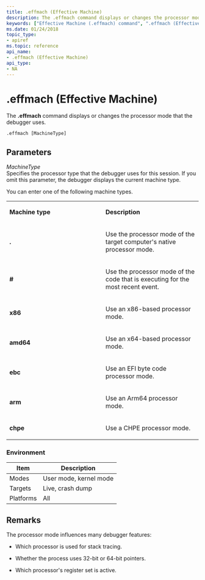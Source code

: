```yaml
---
title: .effmach (Effective Machine)
description: The .effmach command displays or changes the processor mode that the debugger uses.
keywords: ["Effective Machine (.effmach) command", ".effmach (Effective Machine) Windows Debugging"]
ms.date: 01/24/2018
topic_type:
- apiref
ms.topic: reference
api_name:
- .effmach (Effective Machine)
api_type:
- NA
---
```


# .effmach (Effective Machine)


The **.effmach** command displays or changes the processor mode that the debugger uses.

```dbgcmd
.effmach [MachineType]
```

## Parameters


<span id="_______MachineType______"></span><span id="_______machinetype______"></span><span id="_______MACHINETYPE______"></span> *MachineType*   
Specifies the processor type that the debugger uses for this session. If you omit this parameter, the debugger displays the current machine type.

You can enter one of the following machine types.

<table>
<colgroup>
<col width="50%" />
<col width="50%" />
</colgroup>
<tbody>
<tr class="odd">
<td align="left"><p><strong>Machine type</strong></p></td>
<td align="left"><p><strong>Description</strong></p></td>
</tr>
<tr class="even">
<td align="left"><p><strong>.</strong></p></td>
<td align="left"><p>Use the processor mode of the target computer's native processor mode.</p></td>
</tr>
<tr class="odd">
<td align="left"><p><strong>#</strong></p></td>
<td align="left"><p>Use the processor mode of the code that is executing for the most recent event.</p></td>
</tr>
<tr class="even">
<td align="left"><p><strong>x86</strong></p></td>
<td align="left"><p>Use an x86-based processor mode.</p></td>
</tr>
<tr class="odd">
<td align="left"><p><strong>amd64</strong></p></td>
<td align="left"><p>Use an x64-based processor mode.</p></td>
</tr>
<tr class="even">
<td align="left"><p><strong>ebc</strong></p></td>
<td align="left"><p>Use an EFI byte code processor mode.</p></td>
</tr>
</tr>
<tr class="odd">
<td align="left"><p><strong>arm</strong></p></td>
<td align="left"><p>Use an Arm64 processor mode.</p></td>
</tr>
</tr>
<tr class="evenodd">
<td align="left"><p><strong>chpe</strong></p></td>
<td align="left"><p>Use a CHPE processor mode.</p></td>
</tr>
</tbody>
</table>

 

### Environment

|  Item  | Description          |
|--------|----------------------|
|Modes   |User mode, kernel mode|
|Targets |Live, crash dump      |
|Platforms|All                  |

 

## Remarks

The processor mode influences many debugger features:

-   Which processor is used for stack tracing.

-   Whether the process uses 32-bit or 64-bit pointers.

-   Which processor's register set is active.

 

 





